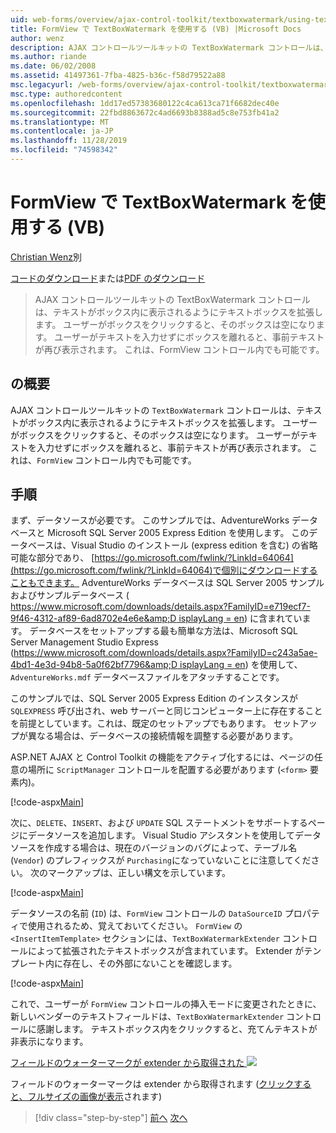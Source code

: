 ```yaml
---
uid: web-forms/overview/ajax-control-toolkit/textboxwatermark/using-textboxwatermark-in-a-formview-vb
title: FormView で TextBoxWatermark を使用する (VB) |Microsoft Docs
author: wenz
description: AJAX コントロールツールキットの TextBoxWatermark コントロールは、テキストがボックス内に表示されるようにテキストボックスを拡張します。 ユーザーがボックスをクリックすると、...
ms.author: riande
ms.date: 06/02/2008
ms.assetid: 41497361-7fba-4825-b36c-f58d79522a88
msc.legacyurl: /web-forms/overview/ajax-control-toolkit/textboxwatermark/using-textboxwatermark-in-a-formview-vb
msc.type: authoredcontent
ms.openlocfilehash: 1dd17ed57383680122c4ca613ca71f6682dec40e
ms.sourcegitcommit: 22fbd8863672c4ad6693b8388ad5c8e753fb41a2
ms.translationtype: MT
ms.contentlocale: ja-JP
ms.lasthandoff: 11/28/2019
ms.locfileid: "74598342"
---
```

# <a name="using-textboxwatermark-in-a-formview-vb"></a>FormView で TextBoxWatermark を使用する (VB)

[Christian Wenz](https://github.com/wenz)別

[コードのダウンロード](https://download.microsoft.com/download/9/3/f/93f8daea-bebd-4821-833b-95205389c7d0/TextBoxWatermark1.vb.zip)または[PDF のダウンロード](https://download.microsoft.com/download/b/6/a/b6ae89ee-df69-4c87-9bfb-ad1eb2b23373/textboxwatermark1VB.pdf)

> AJAX コントロールツールキットの TextBoxWatermark コントロールは、テキストがボックス内に表示されるようにテキストボックスを拡張します。 ユーザーがボックスをクリックすると、そのボックスは空になります。 ユーザーがテキストを入力せずにボックスを離れると、事前テキストが再び表示されます。 これは、FormView コントロール内でも可能です。

## <a name="overview"></a>の概要

AJAX コントロールツールキットの `TextBoxWatermark` コントロールは、テキストがボックス内に表示されるようにテキストボックスを拡張します。 ユーザーがボックスをクリックすると、そのボックスは空になります。 ユーザーがテキストを入力せずにボックスを離れると、事前テキストが再び表示されます。 これは、`FormView` コントロール内でも可能です。

## <a name="steps"></a>手順

まず、データソースが必要です。 このサンプルでは、AdventureWorks データベースと Microsoft SQL Server 2005 Express Edition を使用します。 このデータベースは、Visual Studio のインストール (express edition を含む) の省略可能な部分であり、 [https://go.microsoft.com/fwlink/?LinkId=64064](https://go.microsoft.com/fwlink/?LinkId=64064)で個別にダウンロードすることもできます。 AdventureWorks データベースは SQL Server 2005 サンプルおよびサンプルデータベース ( [https://www.microsoft.com/downloads/details.aspx?FamilyID=e719ecf7-9f46-4312-af89-6ad8702e4e6e&amp;D isplayLang = en](https://www.microsoft.com/downloads/details.aspx?FamilyID=e719ecf7-9f46-4312-af89-6ad8702e4e6e&amp;DisplayLang=en)) に含まれています。 データベースをセットアップする最も簡単な方法は、Microsoft SQL Server Management Studio Express ([https://www.microsoft.com/downloads/details.aspx?FamilyID=c243a5ae-4bd1-4e3d-94b8-5a0f62bf7796&amp;D isplayLang = en](https://www.microsoft.com/downloads/details.aspx?FamilyID=c243a5ae-4bd1-4e3d-94b8-5a0f62bf7796&amp;DisplayLang=en)) を使用して、`AdventureWorks.mdf` データベースファイルをアタッチすることです。

このサンプルでは、SQL Server 2005 Express Edition のインスタンスが `SQLEXPRESS` 呼び出され、web サーバーと同じコンピューター上に存在することを前提としています。これは、既定のセットアップでもあります。 セットアップが異なる場合は、データベースの接続情報を調整する必要があります。

ASP.NET AJAX と Control Toolkit の機能をアクティブ化するには、ページの任意の場所に `ScriptManager` コントロールを配置する必要があります (`<form>` 要素内)。

[!code-aspx[Main](using-textboxwatermark-in-a-formview-vb/samples/sample1.aspx)]

次に、`DELETE`、`INSERT`、および `UPDATE` SQL ステートメントをサポートするページにデータソースを追加します。 Visual Studio アシスタントを使用してデータソースを作成する場合は、現在のバージョンのバグによって、テーブル名 (`Vendor`) のプレフィックスが `Purchasing`になっていないことに注意してください。 次のマークアップは、正しい構文を示しています。

[!code-aspx[Main](using-textboxwatermark-in-a-formview-vb/samples/sample2.aspx)]

データソースの名前 (`ID`) は、`FormView` コントロールの `DataSourceID` プロパティで使用されるため、覚えておいてください。 `FormView` の `<InsertItemTemplate>` セクションには、`TextBoxWatermarkExtender` コントロールによって拡張されたテキストボックスが含まれています。 Extender がテンプレート内に存在し、その外部にないことを確認します。

[!code-aspx[Main](using-textboxwatermark-in-a-formview-vb/samples/sample3.aspx)]

これで、ユーザーが `FormView` コントロールの挿入モードに変更されたときに、新しいベンダーのテキストフィールドは、`TextBoxWatermarkExtender` コントロールに感謝します。 テキストボックス内をクリックすると、充てんテキストが非表示になります。

[フィールドのウォーターマークが extender から取得された ![](using-textboxwatermark-in-a-formview-vb/_static/image2.png)](using-textboxwatermark-in-a-formview-vb/_static/image1.png)

フィールドのウォーターマークは extender から取得されます ([クリックすると、フルサイズの画像が表示](using-textboxwatermark-in-a-formview-vb/_static/image3.png)されます)

> [!div class="step-by-step"]
> [前へ](using-textboxwatermark-with-validation-controls-cs.md)
> [次へ](using-textboxwatermark-with-validation-controls-vb.md)
